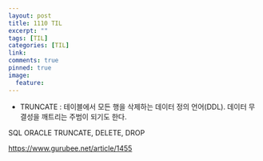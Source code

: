```yaml
---
layout: post
title: 1110 TIL
excerpt: ""
tags: [TIL]
categories: [TIL]
link:
comments: true
pinned: true
image:
  feature:
---
```



* TRUNCATE : 테이블에서 모든 행을 삭제하는 데이터 정의 언어(DDL). 데이터 무결성을 깨트리는 주범이 되기도 한다.

SQL ORACLE TRUNCATE, DELETE, DROP

<https://www.gurubee.net/article/1455>

